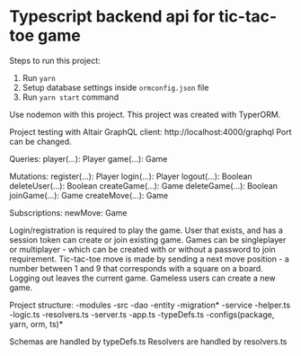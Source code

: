 # Typescript backend api for tic-tac-toe game
Steps to run this project:

1. Run `yarn`
2. Setup database settings inside `ormconfig.json` file
3. Run `yarn start` command

Use nodemon with this project.
This project was created with TyperORM.

Project testing with Altair GraphQL client: http://localhost:4000/graphql
Port can be changed.

Queries:
player(...): Player
game(...): Game

Mutations:
register(...): Player
login(...): Player
logout(...): Boolean
deleteUser(...): Boolean
createGame(...): Game
deleteGame(...): Boolean
joinGame(...): Game
createMove(...): Game

Subscriptions:
newMove: Game

Login/registration is required to play the game.
User that exists, and has a session token can create or join existing game.
Games can be singleplayer or multiplayer - which can be created with or without a password to join requirement.
Tic-tac-toe move is made by sending a next move position - a number between 1 and 9 that corresponds with a square on a board.
Logging out leaves the current game. Gameless users can create a new game.

Project structure:
-modules
-src
  -dao
  -entity
  -migration*
  -service
    -helper.ts
    -logic.ts
    -resolvers.ts
    -server.ts
  -app.ts
  -typeDefs.ts
-configs(package, yarn, orm, ts)*

Schemas are handled by typeDefs.ts
Resolvers are handled by resolvers.ts
